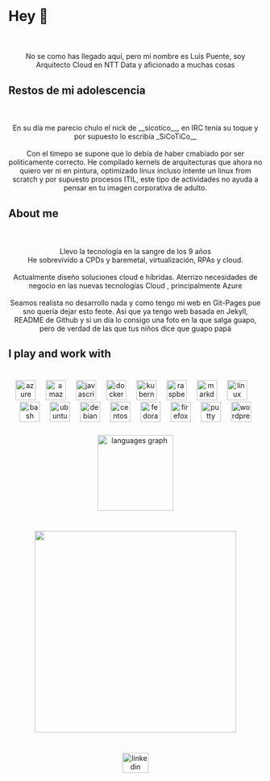 <!-- https://profile-readme-generator.com/result -->
<br clear="both">

<h1 align="left">Hey 👋</h1>

###

<br clear="both">

<p align="center">No se como has llegado aquí, pero mi nombre es Luis Puente, soy Arquitecto Cloud en NTT Data y aficionado a muchas cosas</p>

###

<h2 align="left">Restos de mi adolescencia</h2>

###

<br clear="both">

<p align="center">En su día me parecio chulo el nick de __sicotico__, en IRC tenia su toque y por supuesto lo escribía _SiCoTiCo__<br><br> Con el timepo se supone que lo debía de haber cmabiado por ser politicamente correcto. He compilado kernels de arquitecturas que ahora no quiero ver ni en pintura, optimizado linux incluso intente un linux from scratch y por supuesto procesos ITIL, este tipo de actividades no ayuda a pensar en tu imagen corporativa de adulto. </p>

###

<h2 align="left">About me</h2>

###

<br clear="both">

<p align="center">Llevo la tecnología en la sangre de los 9 años<br>He sobrevivído a CPDs y baremetal, virtualización, RPAs y cloud.<br><br>Actualmente diseño soluciones cloud e híbridas. Aterrizo necesidades de negocio en las nuevas tecnologías Cloud , principalmente Azure<br><br> Seamos realista  no desarrollo nada y como tengo mi web en Git-Pages  pue sno quería dejar esto feote. Así que ya tengo web basada en Jekyll, README de Github y si un día lo consigo una foto en la que salga guapo, pero de verdad de las que tus niños dice que guapo papá</p>

###

<h2 align="left">I play and work with</h2>

###

<br clear="both">

<div align="center">
  <img src="https://cdn.jsdelivr.net/gh/devicons/devicon/icons/azure/azure-original.svg" height="40" alt="azure logo"  />
  <img width="12" />
  <img src="https://cdn.jsdelivr.net/gh/devicons/devicon/icons/amazonwebservices/amazonwebservices-original.svg" height="40" alt="amazonwebservices logo"  />
  <img width="12" />
  <img src="https://cdn.jsdelivr.net/gh/devicons/devicon/icons/javascript/javascript-original.svg" height="40" alt="javascript logo"  />
  <img width="12" />
  <img src="https://cdn.jsdelivr.net/gh/devicons/devicon/icons/docker/docker-original.svg" height="40" alt="docker logo"  />
  <img width="12" />
  <img src="https://cdn.jsdelivr.net/gh/devicons/devicon/icons/kubernetes/kubernetes-plain.svg" height="40" alt="kubernetes logo"  />
  <img width="12" />
  <img src="https://cdn.jsdelivr.net/gh/devicons/devicon/icons/raspberrypi/raspberrypi-original.svg" height="40" alt="raspberrypi logo"  />
  <img width="12" />
  <img src="https://cdn.jsdelivr.net/gh/devicons/devicon/icons/markdown/markdown-original.svg" height="40" alt="markdown logo"  />
  <img width="12" />
  <img src="https://cdn.jsdelivr.net/gh/devicons/devicon/icons/linux/linux-original.svg" height="40" alt="linux logo"  />
  <img width="12" />
  <img src="https://cdn.jsdelivr.net/gh/devicons/devicon/icons/bash/bash-original.svg" height="40" alt="bash logo"  />
  <img width="12" />
  <img src="https://cdn.jsdelivr.net/gh/devicons/devicon/icons/ubuntu/ubuntu-plain.svg" height="40" alt="ubuntu logo"  />
  <img width="12" />
  <img src="https://cdn.jsdelivr.net/gh/devicons/devicon/icons/debian/debian-original.svg" height="40" alt="debian logo"  />
  <img width="12" />
  <img src="https://cdn.jsdelivr.net/gh/devicons/devicon/icons/centos/centos-original.svg" height="40" alt="centos logo"  />
  <img width="12" />
  <img src="https://cdn.jsdelivr.net/gh/devicons/devicon/icons/fedora/fedora-original.svg" height="40" alt="fedora logo"  />
  <img width="12" />
  <img src="https://cdn.jsdelivr.net/gh/devicons/devicon/icons/firefox/firefox-original.svg" height="40" alt="firefox logo"  />
  <img width="12" />
  <img src="https://cdn.jsdelivr.net/gh/devicons/devicon/icons/putty/putty-original.svg" height="40" alt="putty logo"  />
  <img width="12" />
  <img src="https://cdn.jsdelivr.net/gh/devicons/devicon/icons/wordpress/wordpress-original.svg" height="40" alt="wordpress logo"  />
</div>

###

<div align="center">
  <img src="https://github-readme-stats.vercel.app/api/top-langs?username=sicotico&locale=es&hide_title=false&layout=compact&card_width=320&langs_count=5&theme=calm&hide_border=true&order=2" height="150" alt="languages graph"  />
</div>

###

<br clear="both">

<div align="center">
  <img height="400" src="https://luispuente.net/assets/img/lofi_avatar_400.png"  />
</div>

###

<br clear="both">

<div align="center">
  <a href="https://linkedin.com/in/luispuentebayon" target="_blank">
    <img src="https://raw.githubusercontent.com/maurodesouza/profile-readme-generator/master/src/assets/icons/social/linkedin/default.svg" width="52" height="40" alt="linkedin logo"  />
  </a>
</div>

###

